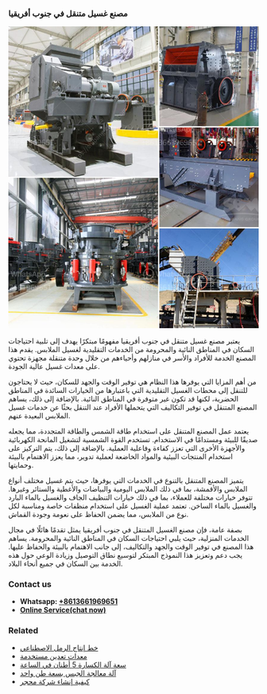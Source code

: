 <h3>مصنع غسيل متنقل في جنوب أفريقيا</h3><img src='1701853641.jpg' alt=''><p>يعتبر مصنع غسيل متنقل في جنوب أفريقيا مفهومًا مبتكرًا يهدف إلى تلبية احتياجات السكان في المناطق النائية والمحرومة من الخدمات التقليدية لغسيل الملابس. يقدم هذا المصنع الخدمة للأفراد والأسر في منازلهم وأحياءهم من خلال وحدة متنقلة مجهزة تحتوي على معدات غسيل عالية الجودة.</p><p>من أهم المزايا التي يوفرها هذا النظام هي توفير الوقت والجهد للسكان، حيث لا يحتاجون للتنقل إلى محطات الغسيل التقليدية التي باعتبارها من الخيارات السائدة في المناطق الحضرية، لكنها قد تكون غير متوفرة في المناطق النائية. بالإضافة إلى ذلك، يساهم المصنع المتنقل في توفير التكاليف التي يتحملها الأفراد عند التنقل بحثًا عن خدمات غسيل الملابس البعيدة عنهم.</p><p>يعتمد عمل المصنع المتنقل على استخدام طاقة الشمس والطاقة المتجددة، مما يجعله صديقًا للبيئة ومستدامًا في الاستخدام. تستخدم القوة الشمسية لتشغيل المانحة الكهربائية والأجهزة الأخرى التي تعزز كفاءة وفاعلية العملية. بالإضافة إلى ذلك، يتم التركيز على استخدام المنتجات البيئية والمواد الخاضعة لعملية تدوير، مما يعزز الاهتمام بالبيئة وحمايتها.</p><p>يتميز المصنع المتنقل بالتنوع في الخدمات التي يوفرها، حيث يتم غسيل مختلف أنواع الملابس والأقمشة، بما في ذلك الملابس اليومية والبياضات والأغطية والستائر وغيرها. تتوفر خيارات مختلفة للعملاء، بما في ذلك خيارات التنظيف الجاف والغسيل بالماء البارد والغسيل بالماء الساخن. تعتمد عملية الغسيل على استخدام منظفات خاصة ومناسبة لكل نوع من الملابس، مما يضمن الحفاظ على نعومة وجودة القماش.</p><p>بصفة عامة، فإن مصنع الغسيل المتنقل في جنوب أفريقيا يمثل تقدمًا هائلًا في مجال الخدمات المنزلية، حيث يلبي احتياجات السكان في المناطق النائية والمحرومة. يساهم هذا المصنع في توفير الوقت والجهد والتكاليف، إلى جانب الاهتمام بالبيئة والحفاظ عليها. يجب دعم وتعزيز هذا النموذج المبتكر لتوسيع نطاق التوصيل وزيادة الوعي حول هذه الخدمة بين السكان في جميع أنحاء البلاد.</p><h3>Contact us</h3><ul><li><strong>Whatsapp:&nbsp;<a href="https://wa.me/8613661969651">+8613661969651</a></strong></li><li><a href="https://swt.shibang-china.com/?git&amp;zhl&amp;مصنع غسيل متنقل في جنوب أفريقيا"><strong>Online Service(chat now)</strong></a></li></ul><h3>Related</h3><ul><li><a href='خط إنتاج الرمل الاصطناعي.md'>خط إنتاج الرمل الاصطناعي</a></li><li><a href='معدات تعدين مستخدمة.md'>معدات تعدين مستخدمة</a></li><li><a href='سعة آلة الكسارة 5 أطنان في الساعة.md'>سعة آلة الكسارة 5 أطنان في الساعة</a></li><li><a href='آلة معالجة الجبس بسعة طن واحد.md'>آلة معالجة الجبس بسعة طن واحد</a></li><li><a href='كيفية إنشاء شركة محجر.md'>كيفية إنشاء شركة محجر</a></li></ul>